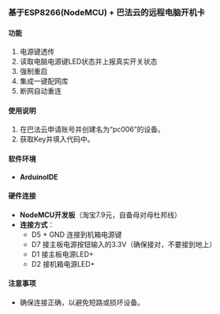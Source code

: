 ### 基于ESP8266(NodeMCU) + 巴法云的远程电脑开机卡

#### 功能
1. 电源键透传
2. 读取电脑电源键LED状态并上报真实开关状态
3. 强制重启
4. 集成一键配网库
5. 断网自动重连

#### 使用说明
1. 在巴法云申请账号并创建名为“pc006”的设备。
2. 获取Key并填入代码中。

#### 软件环境
- **ArduinoIDE**

#### 硬件连接
- **NodeMCU开发板**（淘宝7.9元，自备母对母杜邦线）
- **连接方式**：
  - D5 + GND 连接到机箱电源键
  - D7 接主板电源按钮输入的3.3V（确保接对，不要接到地上）
  - D1 接主板电源LED+
  - D2 接机箱电源LED+

#### 注意事项
- 确保连接正确，以避免短路或损坏设备。
